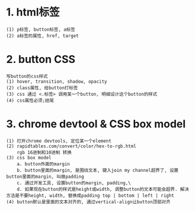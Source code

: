# 1. html标签
    (1) p标签, button标签, a标签
    (2) a标签的属性, href, target
# 2. button CSS
    写button的css样式
    (1) hover, transition, shadow, opacity
    (2) class属性, 给button打标签
    (3) css 通过 <.标签> 调用某一个button, 明细设计这个button的样式
    (4) css属性必须;结尾
# 3. chrome devtool & CSS box model
    (1) 打开chrome devtools, 定位某一个element
    (2) rapidtables.com/convert/color/hex-to-rgb.html
        rgb 16进制和10进制 转换
    (3) css box model
        a. button外面的margin
        b. button里面的margin, 是围绕文本, 键入join my channel超界了, 设置button里面的margin, 叫做padding
        c. 通过开发工具, 设置button的margin, padding,\
        d. 如果现在button的样式是height或width, 调整button的文本可能会超界. 解决方法是不要height, width, 替换成padding top | bottom | left | right 
    (4) button默认是里面的文本对齐的, 通过vertical-align让button顶部对齐
  